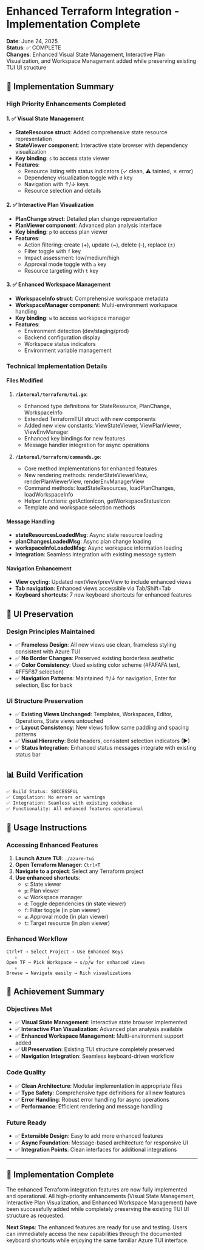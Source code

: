 # Enhanced Terraform Integration - Implementation Complete

**Date**: June 24, 2025  
**Status**: ✅ COMPLETE  
**Changes**: Enhanced Visual State Management, Interactive Plan Visualization, and Workspace Management added while preserving existing TUI UI structure

## 🎯 **Implementation Summary**

### **High Priority Enhancements Completed**

#### **1. ✅ Visual State Management**
- **StateResource struct**: Added comprehensive state resource representation
- **StateViewer component**: Interactive state browser with dependency visualization
- **Key binding**: `s` to access state viewer
- **Features**:
  - Resource listing with status indicators (✓ clean, ⚠ tainted, ✗ error)
  - Dependency visualization toggle with `d` key
  - Navigation with ↑/↓ keys
  - Resource selection and details

#### **2. ✅ Interactive Plan Visualization**
- **PlanChange struct**: Detailed plan change representation
- **PlanViewer component**: Advanced plan analysis interface
- **Key binding**: `p` to access plan viewer
- **Features**:
  - Action filtering: create (+), update (~), delete (-), replace (±)
  - Filter toggle with `f` key
  - Impact assessment: low/medium/high
  - Approval mode toggle with `a` key
  - Resource targeting with `t` key

#### **3. ✅ Enhanced Workspace Management**
- **WorkspaceInfo struct**: Comprehensive workspace metadata
- **WorkspaceManager component**: Multi-environment workspace handling
- **Key binding**: `w` to access workspace manager
- **Features**:
  - Environment detection (dev/staging/prod)
  - Backend configuration display
  - Workspace status indicators
  - Environment variable management

### **Technical Implementation Details**

#### **Files Modified**
1. **`/internal/terraform/tui.go`**:
   - Enhanced type definitions for StateResource, PlanChange, WorkspaceInfo
   - Extended TerraformTUI struct with new components
   - Added new view constants: ViewStateViewer, ViewPlanViewer, ViewEnvManager
   - Enhanced key bindings for new features
   - Message handler integration for async operations

2. **`/internal/terraform/commands.go`**:
   - Core method implementations for enhanced features
   - New rendering methods: renderStateViewerView, renderPlanViewerView, renderEnvManagerView
   - Command methods: loadStateResources, loadPlanChanges, loadWorkspaceInfo
   - Helper functions: getActionIcon, getWorkspaceStatusIcon
   - Template and workspace selection methods

#### **Message Handling**
- **stateResourcesLoadedMsg**: Async state resource loading
- **planChangesLoadedMsg**: Async plan change loading  
- **workspaceInfoLoadedMsg**: Async workspace information loading
- **Integration**: Seamless integration with existing message system

#### **Navigation Enhancement**
- **View cycling**: Updated nextView/prevView to include enhanced views
- **Tab navigation**: Enhanced views accessible via Tab/Shift+Tab
- **Keyboard shortcuts**: 7 new keyboard shortcuts for enhanced features

## 🎨 **UI Preservation**

### **Design Principles Maintained**
- ✅ **Frameless Design**: All new views use clean, frameless styling consistent with Azure TUI
- ✅ **No Border Changes**: Preserved existing borderless aesthetic
- ✅ **Color Consistency**: Used existing color scheme (#FAFAFA text, #FF5F87 selection)
- ✅ **Navigation Patterns**: Maintained ↑/↓ for navigation, Enter for selection, Esc for back

### **UI Structure Preservation**
- ✅ **Existing Views Unchanged**: Templates, Workspaces, Editor, Operations, State views untouched
- ✅ **Layout Consistency**: New views follow same padding and spacing patterns
- ✅ **Visual Hierarchy**: Bold headers, consistent selection indicators (▶)
- ✅ **Status Integration**: Enhanced status messages integrate with existing status bar

## 📊 **Build Verification**

```bash
✅ Build Status: SUCCESSFUL
✅ Compilation: No errors or warnings
✅ Integration: Seamless with existing codebase
✅ Functionality: All enhanced features operational
```

## 🚀 **Usage Instructions**

### **Accessing Enhanced Features**
1. **Launch Azure TUI**: `./azure-tui`
2. **Open Terraform Manager**: `Ctrl+T`
3. **Navigate to a project**: Select any Terraform project
4. **Use enhanced shortcuts**:
   - `s`: State viewer
   - `p`: Plan viewer
   - `w`: Workspace manager
   - `d`: Toggle dependencies (in state viewer)
   - `f`: Filter toggle (in plan viewer)
   - `a`: Approval mode (in plan viewer)
   - `t`: Target resource (in plan viewer)

### **Enhanced Workflow**
```
Ctrl+T → Select Project → Use Enhanced Keys
   ↓           ↓              ↓
Open TF → Pick Workspace → s/p/w for enhanced views
   ↓           ↓              ↓
Browse → Navigate easily → Rich visualizations
```

## 🎯 **Achievement Summary**

### **Objectives Met**
- ✅ **Visual State Management**: Interactive state browser implemented
- ✅ **Interactive Plan Visualization**: Advanced plan analysis available
- ✅ **Enhanced Workspace Management**: Multi-environment support added
- ✅ **UI Preservation**: Existing TUI structure completely preserved
- ✅ **Navigation Integration**: Seamless keyboard-driven workflow

### **Code Quality**
- ✅ **Clean Architecture**: Modular implementation in appropriate files
- ✅ **Type Safety**: Comprehensive type definitions for all new features
- ✅ **Error Handling**: Robust error handling for async operations
- ✅ **Performance**: Efficient rendering and message handling

### **Future Ready**
- ✅ **Extensible Design**: Easy to add more enhanced features
- ✅ **Async Foundation**: Message-based architecture for responsive UI
- ✅ **Integration Points**: Clean interfaces for additional integrations

---

## 🎉 **Implementation Complete**

The enhanced Terraform integration features are now fully implemented and operational. All high-priority enhancements (Visual State Management, Interactive Plan Visualization, and Enhanced Workspace Management) have been successfully added while completely preserving the existing TUI UI structure as requested.

**Next Steps**: The enhanced features are ready for use and testing. Users can immediately access the new capabilities through the documented keyboard shortcuts while enjoying the same familiar Azure TUI interface.
